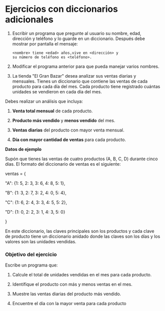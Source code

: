 
# Ejercicios con diccionarios adicionales

1. Escribir un programa que pregunte al usuario su nombre, edad, dirección y teléfono y lo guarde en un diccionario. Después debe mostrar por pantalla el mensaje:
	 ```
	 <nombre> tiene <edad> años,vive en <dirección> y
	 su número de teléfono es <teléfono>.
	```
2. Modificar el programa anterior para que pueda manejar varios nombres.

3. La tienda "El Gran Bazar" desea analizar sus ventas diarias y mensuales. Tienes un diccionario que contiene las ventas de cada producto para cada día del mes. Cada producto tiene registrado cuántas unidades se vendieron en cada día del mes.

Debes realizar un análisis que incluya:

1. **Venta total mensual** de cada producto.

2. **Producto más vendido** y **menos vendido** del mes.

3. **Ventas diarias** del producto con mayor venta mensual.

4. **Día con mayor cantidad de ventas** para cada producto.

**Datos de ejemplo**

Supón que tienes las ventas de cuatro productos (A, B, C, D) durante cinco días. El formato del diccionario de ventas es el siguiente:

ventas = {

"A": {1: 5, 2: 3, 3: 6, 4: 8, 5: 1},

"B": {1: 3, 2: 7, 3: 2, 4: 0, 5: 4},

"C": {1: 6, 2: 4, 3: 3, 4: 5, 5: 2},

"D": {1: 0, 2: 2, 3: 1, 4: 3, 5: 0}

}

En este diccionario, las claves principales son los productos y cada clave de producto tiene un diccionario anidado donde las claves son los días y los valores son las unidades vendidas.

### Objetivo del ejercicio

Escribe un programa que:

1. Calcule el total de unidades vendidas en el mes para cada producto.

2. Identifique el producto con más y menos ventas en el mes.

3. Muestre las ventas diarias del producto más vendido.

4. Encuentre el día con la mayor venta para cada producto


